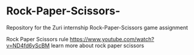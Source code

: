 # Rock-Paper-Scissors-
Repository for the Zuri internship Rock-Paper-Scissors game assignment 

Rock Paper Scissors rule https://www.youtube.com/watch?v=ND4fd6yScBM learn more about rock paper scissors
